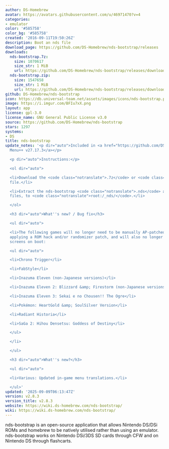 ```yaml
---
author: DS-Homebrew
avatar: https://avatars.githubusercontent.com/u/46971470?v=4
categories:
- emulator
color: '#585758'
color_bg: '#585758'
created: '2016-09-11T19:50:26Z'
description: Boot an nds file
download_page: https://github.com/DS-Homebrew/nds-bootstrap/releases
downloads:
  nds-bootstrap.7z:
    size: 1070617
    size_str: 1 MiB
    url: https://github.com/DS-Homebrew/nds-bootstrap/releases/download/v2.8.3/nds-bootstrap.7z
  nds-bootstrap.zip:
    size: 1547658
    size_str: 1 MiB
    url: https://github.com/DS-Homebrew/nds-bootstrap/releases/download/v2.8.3/nds-bootstrap.zip
github: DS-Homebrew/nds-bootstrap
icon: https://db.universal-team.net/assets/images/icons/nds-bootstrap.png
image: https://i.imgur.com/BFIu7xX.png
layout: app
license: gpl-3.0
license_name: GNU General Public License v3.0
source: https://github.com/DS-Homebrew/nds-bootstrap
stars: 1297
systems:
- DS
title: nds-bootstrap
update_notes: '<p dir="auto">Included in <a href="https://github.com/DS-Homebrew/TWiLightMenu/releases/tag/v27.17.3"><strong>TW</strong>i<strong>L</strong>ight
  Menu++ v27.17.3</a></p>

  <p dir="auto">Instructions:</p>

  <ol dir="auto">

  <li>Download the <code class="notranslate">.7z</code> or <code class="notranslate">.zip</code>
  file.</li>

  <li>Extract the nds-bootstrap <code class="notranslate">.nds</code> and <code class="notranslate">.ver</code>
  files, to <code class="notranslate">root:/_nds/</code>.</li>

  </ol>

  <h3 dir="auto">What''s new? / Bug fix</h3>

  <ul dir="auto">

  <li>The following games will no longer need to be manually AP-patched first before
  applying a ROM hack and/or randomizer patch, and will also no longer crash on white
  screens on boot:

  <ul dir="auto">

  <li>Chrono Trigger</li>

  <li>FabStyle</li>

  <li>Inazuma Eleven (non-Japanese versions)</li>

  <li>Inazuma Eleven 2: Blizzard &amp; Firestorm (non-Japanese versions)</li>

  <li>Inazuma Eleven 3: Sekai e no Chousen!! The Ogre</li>

  <li>Pokémon: HeartGold &amp; SoulSilver Version</li>

  <li>Radiant Historia</li>

  <li>SaGa 2: Hihou Densetsu: Goddess of Destiny</li>

  </ul>

  </li>

  </ul>

  <h3 dir="auto">What''s new?</h3>

  <ul dir="auto">

  <li>Various: Updated in-game menu translations.</li>

  </ul>'
updated: '2025-09-09T06:13:47Z'
version: v2.8.3
version_title: v2.8.3
website: https://wiki.ds-homebrew.com/nds-bootstrap/
wiki: https://wiki.ds-homebrew.com/nds-bootstrap/
---
```

nds-bootstrap is an open-source application that allows Nintendo DS/DSi ROMs and homebrew to be natively utilised rather than using an emulator. nds-bootstrap works on Nintendo DSi/3DS SD cards through CFW and on Nintendo DS through flashcarts.